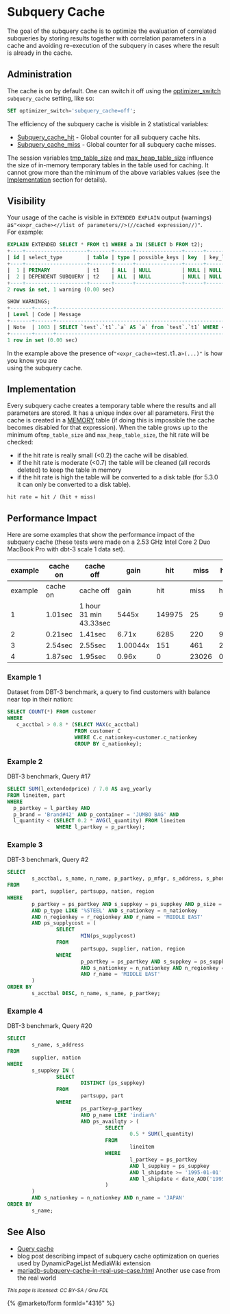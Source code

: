 # Subquery Cache

The goal of the subquery cache is to optimize the evaluation of correlated subqueries by storing results together with correlation parameters in a cache and avoiding re-execution of the subquery in cases where the result is already in the cache.

## Administration

The cache is on by default. One can switch it off using the [optimizer\_switch](../../system-variables/server-system-variables.md#optimizer_switch) `subquery_cache` setting, like so:

```sql
SET optimizer_switch='subquery_cache=off';
```

The efficiency of the subquery cache is visible in 2 statistical variables:

* [Subquery\_cache\_hit](../../system-variables/server-status-variables.md#subquery_cache_hit) - Global counter for all subquery cache hits.
* [Subquery\_cache\_miss](../../system-variables/server-status-variables.md#subquery_cache_miss) - Global counter for all subquery cache misses.

The session variables [tmp\_table\_size](../../system-variables/server-system-variables.md#tmp_table_size) and [max\_heap\_table\_size](../../system-variables/server-system-variables.md#max_heap_table_size) influence the size of in-memory temporary tables in the table used for caching. It cannot grow more than the minimum of the above variables values (see the [Implementation](subquery-cache.md#implementation) section for details).

## Visibility

Your usage of the cache is visible in `EXTENDED EXPLAIN` output (warnings) as`"<expr_cache><//list of parameters//>(//cached expression//)"`.\
For example:

```sql
EXPLAIN EXTENDED SELECT * FROM t1 WHERE a IN (SELECT b FROM t2);
+----+--------------------+-------+------+---------------+------+---------+------+------+----------+-------------+
| id | select_type        | table | type | possible_keys | key  | key_len | ref  | rows | filtered | Extra       |
+----+--------------------+-------+------+---------------+------+---------+------+------+----------+-------------+
|  1 | PRIMARY            | t1    | ALL  | NULL          | NULL | NULL    | NULL |    2 |   100.00 | Using where |
|  2 | DEPENDENT SUBQUERY | t2    | ALL  | NULL          | NULL | NULL    | NULL |    2 |   100.00 | Using where |
+----+--------------------+-------+------+---------------+------+---------+------+------+----------+-------------+
2 rows in set, 1 warning (0.00 sec)

SHOW WARNINGS;
+-------+------+------------------------------------------------------------------------------------------------------------------------------------------------------------------------------------------------------------+
| Level | Code | Message                                                                                                                                                                                                    |
+-------+------+------------------------------------------------------------------------------------------------------------------------------------------------------------------------------------------------------------+
| Note  | 1003 | SELECT `test`.`t1`.`a` AS `a` from `test`.`t1` WHERE <expr_cache><`test`.`t1`.`a`>(<in_optimizer>(`test`.`t1`.`a`,<exists>(SELECT 1 FROM `test`.`t2` WHERE (<cache>(`test`.`t1`.`a`) = `test`.`t2`.`b`)))) |
+-------+------+------------------------------------------------------------------------------------------------------------------------------------------------------------------------------------------------------------+
1 row in set (0.00 sec)
```

In the example above the presence of`"<expr_cache><`test`.`t1`.`a`>(...)"` is how you know you are\
using the subquery cache.

## Implementation

Every subquery cache creates a temporary table where the results and all parameters are stored. It has a unique index over all parameters. First the cache is created in a [MEMORY](../../../../server-usage/storage-engines/memory-storage-engine.md) table (if doing this is impossible the cache becomes disabled for that expression). When the table grows up to the minimum of`tmp_table_size` and `max_heap_table_size`, the hit rate will be checked:

* if the hit rate is really small (<0.2) the cache will be disabled.
* if the hit rate is moderate (<0.7) the table will be cleaned (all records deleted) to keep the table in memory
* if the hit rate is high the table will be converted to a disk table (for 5.3.0 it can only be converted to a disk table).

```
hit rate = hit / (hit + miss)
```

## Performance Impact

Here are some examples that show the performance impact of the subquery cache (these tests were made on a 2.53 GHz Intel Core 2 Duo MacBook Pro with dbt-3 scale 1 data set).

| example | cache on | cache off              | gain     | hit    | miss  | hit rate | 1 | 2 | 3 | 4 |
| ------- | -------- | ---------------------- | -------- | ------ | ----- | -------- | - | - | - | - |
| example | cache on | cache off              | gain     | hit    | miss  | hit rate |   |   |   |   |
| 1       | 1.01sec  | 1 hour 31 min 43.33sec | 5445x    | 149975 | 25    | 99.98%   |   |   |   |   |
| 2       | 0.21sec  | 1.41sec                | 6.71x    | 6285   | 220   | 96.6%    |   |   |   |   |
| 3       | 2.54sec  | 2.55sec                | 1.00044x | 151    | 461   | 24.67%   |   |   |   |   |
| 4       | 1.87sec  | 1.95sec                | 0.96x    | 0      | 23026 | 0%       |   |   |   |   |

### Example 1

Dataset from DBT-3 benchmark, a query to find customers with balance near top in their nation:

```sql
SELECT COUNT(*) FROM customer 
WHERE 
   c_acctbal > 0.8 * (SELECT MAX(c_acctbal) 
                      FROM customer C 
                      WHERE C.c_nationkey=customer.c_nationkey
                      GROUP BY c_nationkey);
```

### Example 2

DBT-3 benchmark, Query #17

```sql
SELECT SUM(l_extendedprice) / 7.0 AS avg_yearly 
FROM lineitem, part 
WHERE 
  p_partkey = l_partkey AND 
  p_brand = 'Brand#42' AND p_container = 'JUMBO BAG' AND 
  l_quantity < (SELECT 0.2 * AVG(l_quantity) FROM lineitem 
                WHERE l_partkey = p_partkey);
```

### Example 3

DBT-3 benchmark, Query #2

```sql
SELECT
        s_acctbal, s_name, n_name, p_partkey, p_mfgr, s_address, s_phone, s_comment
FROM
        part, supplier, partsupp, nation, region
WHERE
        p_partkey = ps_partkey AND s_suppkey = ps_suppkey AND p_size = 33
        AND p_type LIKE '%STEEL' AND s_nationkey = n_nationkey
        AND n_regionkey = r_regionkey AND r_name = 'MIDDLE EAST'
        AND ps_supplycost = (
                SELECT
                        MIN(ps_supplycost)
                FROM
                        partsupp, supplier, nation, region
                WHERE
                        p_partkey = ps_partkey AND s_suppkey = ps_suppkey
                        AND s_nationkey = n_nationkey AND n_regionkey = r_regionkey
                        AND r_name = 'MIDDLE EAST'
        )
ORDER BY
        s_acctbal DESC, n_name, s_name, p_partkey;
```

### Example 4

DBT-3 benchmark, Query #20

```sql
SELECT
        s_name, s_address
FROM
        supplier, nation
WHERE
        s_suppkey IN (
                SELECT
                        DISTINCT (ps_suppkey)
                FROM
                        partsupp, part
                WHERE
                        ps_partkey=p_partkey
                        AND p_name LIKE 'indian%'
                        AND ps_availqty > (
                                SELECT
                                        0.5 * SUM(l_quantity)
                                FROM
                                        lineitem
                                WHERE
                                        l_partkey = ps_partkey
                                        AND l_suppkey = ps_suppkey
                                        AND l_shipdate >= '1995-01-01'
                                        AND l_shipdate < date_ADD('1995-01-01',INTERVAL 1 YEAR)
                                )
        )
        AND s_nationkey = n_nationkey AND n_name = 'JAPAN'
ORDER BY
        s_name;
```

## See Also

* [Query cache](../../buffers-caches-and-threads/query-cache.md)
* blog post describing impact of subquery cache optimization on queries used by DynamicPageList MediaWiki extension
* [mariadb-subquery-cache-in-real-use-case.html](https://varokism.blogspot.ru/2013/06/mariadb-subquery-cache-in-real-use-case.html) Another use case from the real world

<sub>_This page is licensed: CC BY-SA / Gnu FDL_</sub>

{% @marketo/form formId="4316" %}
